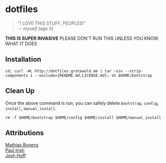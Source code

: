 # dotfiles

> "I LOVE THIS STUFF, PEOPLES!"  
>           *-- myself (age 5)*

**THIS IS SUPER INVASIVE**
PLEASE DON'T RUN THIS UNLESS YOU KNOW WHAT IT DOES

## Installation
```
cd; curl -#L http://dotfiles.grotewold.me | tar -xzv --strip-components 1 --exclude={README.md,LICENSE.md}; sh $HOME/bootstrap
```

## Clean Up

Once the above command is run, you can safely delete `bootstrap`, `config`, `install`, `manual_install`.

```
rm -f $HOME/bootstrap $HOME/config $HOME/install $HOME/manual_install
```


## Attributions
[Mathias Bynens](https://mths.be/dotfiles)  
[Paul Irish](https://github.com/paulirish/dotfiles)  
[Josh Hoff](https://github.com/losingkeys/dotfiles)
